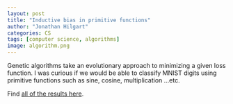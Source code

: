 ```yaml
---
layout: post
title: "Inductive bias in primitive functions"
author: "Jonathan Hilgart"
categories: CS
tags: [computer science, algorithms]
image: algorithm.png
---
```


Genetic algorithms take an evolutionary approach to minimizing a given loss function. I was curious if we would be able to classify MNIST digits using primitive functions such as sine, cosine, multiplication ...etc.

Find [all of the results here]([https://www.linkedin.com/feed/update/urn:li:activity:7032018267741245440/](https://www.linkedin.com/pulse/primitive-functions-bias-introduce-jonathan-hilgart%3FtrackingId=hi4qZ5z4uHWeHEHKcRmErg%253D%253D/?trackingId=hi4qZ5z4uHWeHEHKcRmErg%3D%3D)https://www.linkedin.com/pulse/primitive-functions-bias-introduce-jonathan-hilgart%3FtrackingId=hi4qZ5z4uHWeHEHKcRmErg%253D%253D/?trackingId=hi4qZ5z4uHWeHEHKcRmErg%3D%3D).

